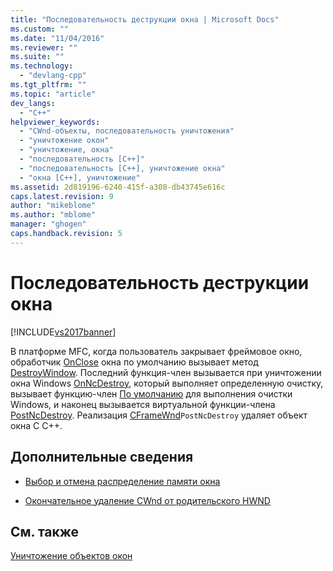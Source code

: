 ```yaml
---
title: "Последовательность деструкции окна | Microsoft Docs"
ms.custom: ""
ms.date: "11/04/2016"
ms.reviewer: ""
ms.suite: ""
ms.technology: 
  - "devlang-cpp"
ms.tgt_pltfrm: ""
ms.topic: "article"
dev_langs: 
  - "C++"
helpviewer_keywords: 
  - "CWnd-объекты, последовательность уничтожения"
  - "уничтожение окон"
  - "уничтожение, окна"
  - "последовательность [C++]"
  - "последовательность [C++], уничтожение окна"
  - "окна [C++], уничтожение"
ms.assetid: 2d819196-6240-415f-a308-db43745e616c
caps.latest.revision: 9
author: "mikeblome"
ms.author: "mblome"
manager: "ghogen"
caps.handback.revision: 5
---
```

# Последовательность деструкции окна
[!INCLUDE[vs2017banner](../assembler/inline/includes/vs2017banner.md)]

В платформе MFC, когда пользователь закрывает фреймовое окно, обработчик [OnClose](../Topic/CWnd::OnClose.md) окна по умолчанию вызывает метод [DestroyWindow](../Topic/CWnd::DestroyWindow.md).  Последний функция\-член вызывается при уничтожении окна Windows [OnNcDestroy](../Topic/CWnd::OnNcDestroy.md), который выполняет определенную очистку, вызывает функцию\-член [По умолчанию](../Topic/CWnd::Default.md) для выполнения очистки Windows, и наконец вызывается виртуальной функции\-члена [PostNcDestroy](../Topic/CWnd::PostNcDestroy.md).  Реализация [CFrameWnd](../mfc/reference/cframewnd-class.md)`PostNcDestroy` удаляет объект окна C C\+\+.  
  
## Дополнительные сведения  
  
-   [Выбор и отмена распределение памяти окна](../mfc/allocating-and-deallocating-window-memory.md)  
  
-   [Окончательное удаление CWnd от родительского HWND](../Topic/Detaching%20a%20CWnd%20from%20Its%20HWND.md)  
  
## См. также  
 [Уничтожение объектов окон](../mfc/destroying-window-objects.md)